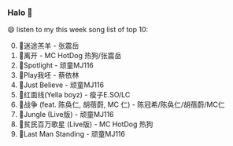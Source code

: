 

### Halo 👋

😄 listen to my this week song list of top 10:

0. 🌈迷途羔羊 - 张震岳
1. 🌈离开 - MC HotDog 热狗/张震岳
2. 🌈Spotlight - 顽童MJ116
3. 🌈Play我呸 - 蔡依林
4. 🌈Just Believe - 顽童MJ116
5. 🌈红面线(Yella boyz) - 瘦子E.SO/LC
6. 🌈战争 (feat. 陈奂仁, 胡蓓蔚, MC 仁) - 陈冠希/陈奂仁/胡蓓蔚/MC仁
7. 🌈Jungle (Live版) - 顽童MJ116
8. 🌈贫民百万歌星 (Live版) - MC HotDog 热狗
9. 🌈Last Man Standing - 顽童MJ116

